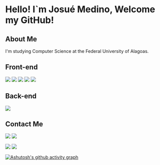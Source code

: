 <h1> Hello! I`m Josué Medino, Welcome my GitHub! </h1>


<h2>About Me</h2>
<p>
I'm studying Computer Science at the Federal University of Alagoas.
</p>

<h2>Front-end</h2>

<img src ="https://img.shields.io/badge/Angular-DD0031?style=for-the-badge&logo=angular&logoColor=white">    <img src="https://img.shields.io/badge/TypeScript-007ACC?style=for-the-badge&logo=typescript&logoColor=white">   <img src="https://img.shields.io/badge/JavaScript-F7DF1E?style=for-the-badge&logo=javascript&logoColor=black">
<img src="https://img.shields.io/badge/HTML5-E34F26?style=for-the-badge&logo=html5&logoColor=white">   <img src="https://img.shields.io/badge/CSS3-1572B6?style=for-the-badge&logo=css3&logoColor=white">

<h2>Back-end</h2>
<img src="https://img.shields.io/badge/Java-ED8B00?style=for-the-badge&logo=openjdk&logoColor=white">

<h2>Contact Me</h2>
<div> 
  <a href="https://www.youtube.com/channel/UC6Wze6NrnKsHGttUm2-D5eQ" target="_blank"><img src="https://img.shields.io/badge/YouTube-FF0000?style=for-the-badge&logo=youtube&logoColor=white" target="_blank"></a>
  <a href="https://instagram.com/medino.josue" target="_blank"><img src="https://img.shields.io/badge/-Instagram-%23E4405F?style=for-the-badge&logo=instagram&logoColor=white" target="_blank"></a>
 	
  <a href = "mailto:josuemedino5@gmail.com"><img src="https://img.shields.io/badge/-Gmail-%23333?style=for-the-badge&logo=gmail&logoColor=white" target="_blank"></a>
  <a href="https://www.linkedin.com/in/josu%C3%A9-medino-da-silva-149077227/" target="_blank"><img src="https://img.shields.io/badge/-LinkedIn-%230077B5?style=for-the-badge&logo=linkedin&logoColor=white" target="_blank"></a> 
  
</div>

[![Ashutosh's github activity graph](https://github-readme-activity-graph.vercel.app/graph?username=josuemedino01&bg_color=000000&color=dc8add&line=c061cb&point=403d3d&area=true&hide_border=true)](https://github.com/ashutosh00710/github-readme-activity-graph)
